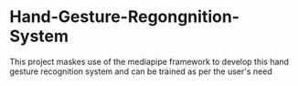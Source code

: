 # Hand-Gesture-Regongnition-System
This project maskes use of the mediapipe framework to develop this hand gesture recognition system and can be trained as per the user's need 
